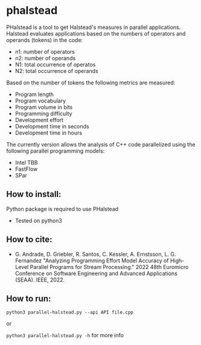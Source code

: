 # phalstead

PHalstead is a tool to get Halstead's measures in parallel applications. Halstead evaluates applications based on the numbers of operators and operands (tokens) in the code:
- n1: number of operators 
- n2: number of operands
- N1: total occurrence of operatos
- N2: total occurrence of operands

Based on the number of tokens the following metrics are measured:
- Program length
- Program vocabulary
- Program volume in bits
- Programming difficulty
- Development effort
- Development time in seconds
- Development time in hours

The currently version allows the analysis of C++ code parallelized using the following parallel programming models:

- Intel TBB
- FastFlow 
- SPar

## How to install:

Python package is required to use PHalstead
- Tested on python3 

## How to cite:
- G. Andrade, D. Griebler, R. Santos, C. Kessler, A. Ernstsson, L. G. Fernandez "Analyzing Programming Effort Model Accuracy of High-Level Parallel Programs for Stream Processing." 2022 48th Euromicro Conference on Software Engineering and Advanced Applications (SEAA). IEEE, 2022.

## How to run:

`python3 parallel-halstead.py --api API file.cpp` 

or

`python3 parallel-halstead.py -h` for more info
